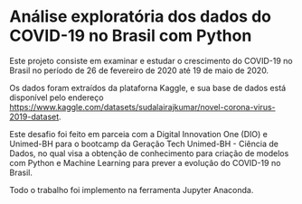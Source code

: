 # Análise exploratória dos dados do COVID-19 no Brasil com Python

Este projeto consiste em examinar e estudar o crescimento do COVID-19 no Brasil no período de 26 de fevereiro de 2020 até 19 de maio de 2020.

Os dados foram extraídos da plataforna Kaggle, e sua base de dados está disponível pelo endereço https://www.kaggle.com/datasets/sudalairajkumar/novel-corona-virus-2019-dataset.

Este desafio foi feito em parceia com a Digital Innovation One (DIO) e Unimed-BH para o bootcamp da Geração Tech Unimed-BH - Ciência de Dados, no qual visa a obtenção de conhecimento para criação de modelos com Python e Machine Learning para prever a evolução do COVID-19 no Brasil.

Todo o trabalho foi implemento na ferramenta Jupyter Anaconda.



